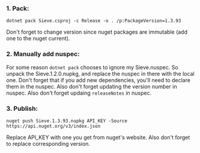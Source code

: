 ### 1. Pack:
```
dotnet pack Sieve.csproj -c Release -o . /p:PackageVersion=1.3.93
```
Don't forget to change version since nuget packages are immutable (add one to the nuget current).

### 2. Manually add nuspec:
For some reason `dotnet pack` chooses to ignore my Sieve.nuspec.
So unpack the Sieve.1.2.0.nupkg, and replace the nuspec in there with the local one.
Don't forget that if you add new dependencies, you'll need to declare them in the nuspec.
Also don't forget updating the version number in nuspec.
Also don't forget updaing `releaseNotes` in nuspec.

### 3. Publish:
```
nuget push Sieve.1.3.93.nupkg API_KEY -Source https://api.nuget.org/v3/index.json
```
Replace API_KEY with one you get from nuget's website.
Also don't forget to replace corresponding version.

